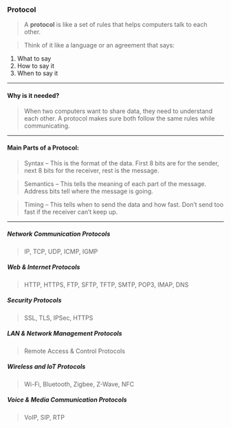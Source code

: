 ### Protocol
> A **protocol** is like a set of rules that helps computers talk to each other.

> Think of it like a language or an agreement that says:

1. What to say
2. How to say it
3. When to say it

- - -

#### Why is it needed?
> When two computers want to share data, they need to understand each other. A protocol makes sure both follow the same rules while communicating.

- - -

#### Main Parts of a Protocol:
> Syntax – This is the format of the data. 
First 8 bits are for the sender, next 8 bits for the receiver, rest is the message.

> Semantics – This tells the meaning of each part of the message. 
Address bits tell where the message is going.

> Timing – This tells when to send the data and how fast. 
Don’t send too fast if the receiver can’t keep up.

- - -

##### Network Communication Protocols
> IP, TCP, UDP, ICMP, IGMP

##### Web & Internet Protocols
> HTTP, HTTPS, FTP, SFTP, TFTP, SMTP, POP3, IMAP, DNS

##### Security Protocols
> SSL, TLS, IPSec, HTTPS

##### LAN & Network Management Protocols
> Remote Access & Control Protocols

##### Wireless and IoT Protocols
> Wi-Fi, Bluetooth, Zigbee, Z-Wave, NFC

##### Voice & Media Communication Protocols
> VoIP, SIP, RTP
